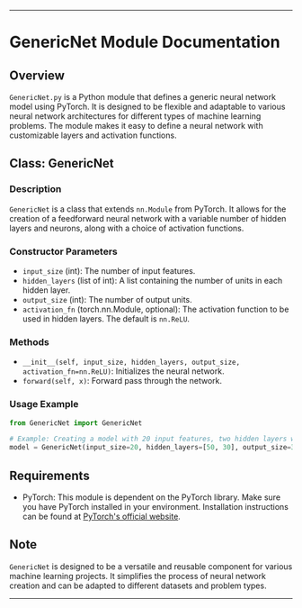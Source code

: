
---

# GenericNet Module Documentation

## Overview

`GenericNet.py` is a Python module that defines a generic neural network model using PyTorch. It is designed to be flexible and adaptable to various neural network architectures for different types of machine learning problems. The module makes it easy to define a neural network with customizable layers and activation functions.

## Class: GenericNet

### Description

`GenericNet` is a class that extends `nn.Module` from PyTorch. It allows for the creation of a feedforward neural network with a variable number of hidden layers and neurons, along with a choice of activation functions.

### Constructor Parameters

- `input_size` (int): The number of input features.
- `hidden_layers` (list of int): A list containing the number of units in each hidden layer.
- `output_size` (int): The number of output units.
- `activation_fn` (torch.nn.Module, optional): The activation function to be used in hidden layers. The default is `nn.ReLU`.

### Methods

- `__init__(self, input_size, hidden_layers, output_size, activation_fn=nn.ReLU)`: Initializes the neural network.
- `forward(self, x)`: Forward pass through the network. 

### Usage Example

```python
from GenericNet import GenericNet

# Example: Creating a model with 20 input features, two hidden layers with 50 and 30 units, and 3 output units.
model = GenericNet(input_size=20, hidden_layers=[50, 30], output_size=3)
```

## Requirements

- PyTorch: This module is dependent on the PyTorch library. Make sure you have PyTorch installed in your environment. Installation instructions can be found at [PyTorch's official website](https://pytorch.org/get-started/locally/).

## Note

`GenericNet` is designed to be a versatile and reusable component for various machine learning projects. It simplifies the process of neural network creation and can be adapted to different datasets and problem types.

---
